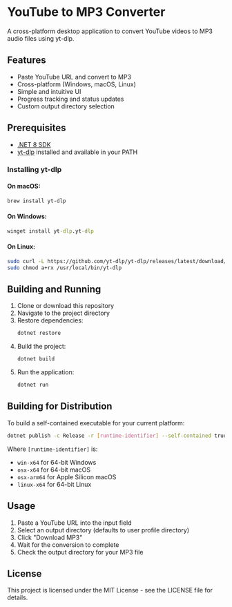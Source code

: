 # YouTube to MP3 Converter

A cross-platform desktop application to convert YouTube videos to MP3 audio files using yt-dlp.

## Features

- Paste YouTube URL and convert to MP3
- Cross-platform (Windows, macOS, Linux)
- Simple and intuitive UI
- Progress tracking and status updates
- Custom output directory selection

## Prerequisites

- [.NET 8 SDK](https://dotnet.microsoft.com/download)
- [yt-dlp](https://github.com/yt-dlp/yt-dlp) installed and available in your PATH

### Installing yt-dlp

#### On macOS:
```bash
brew install yt-dlp
```

#### On Windows:
```cmd
winget install yt-dlp.yt-dlp
```

#### On Linux:
```bash
sudo curl -L https://github.com/yt-dlp/yt-dlp/releases/latest/download/yt-dlp -o /usr/local/bin/yt-dlp
sudo chmod a+rx /usr/local/bin/yt-dlp
```

## Building and Running

1. Clone or download this repository
2. Navigate to the project directory
3. Restore dependencies:
   ```bash
   dotnet restore
   ```
4. Build the project:
   ```bash
   dotnet build
   ```
5. Run the application:
   ```bash
   dotnet run
   ```

## Building for Distribution

To build a self-contained executable for your current platform:

```bash
dotnet publish -c Release -r [runtime-identifier] --self-contained true -p:PublishSingleFile=true
```

Where `[runtime-identifier]` is:
- `win-x64` for 64-bit Windows
- `osx-x64` for 64-bit macOS
- `osx-arm64` for Apple Silicon macOS
- `linux-x64` for 64-bit Linux

## Usage

1. Paste a YouTube URL into the input field
2. Select an output directory (defaults to user profile directory)
3. Click "Download MP3"
4. Wait for the conversion to complete
5. Check the output directory for your MP3 file

## License

This project is licensed under the MIT License - see the LICENSE file for details.
